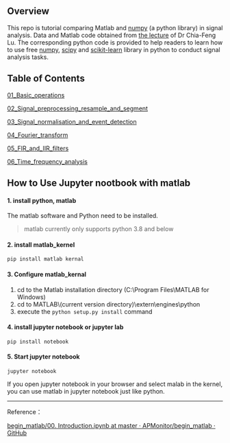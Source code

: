 ## Overview

This repo is  tutorial comparing Matlab and [numpy](https://numpy.org/) (a python library)  in signal analysis.  Data and Matlab code obtained from [the lecture](http://cflu.lab.nycu.edu.tw/) of Dr Chia-Feng Lu. The corresponding python code is provided to help readers to learn how to use free  [numpy](https://numpy.org/), [scipy](https://docs.scipy.org/doc/scipy/index.html) and [scikit-learn](https://scikit-learn.org/) library in python to conduct signal analysis tasks. 

## Table of Contents

[01_Basic_operations](https://github.com/zht007/matlab_vs_numpy/tree/main/01_Basic_operations)

[02_Signal_preprocessing_resample_and_segment](https://github.com/zht007/matlab_vs_numpy/tree/main/02_Signal_preprocessing_resample_and_segment)

[03_Signal_normalisation_and_event_detection](https://github.com/zht007/matlab_vs_numpy/tree/main/03_Signal_normalisation_and_event_detection)

[04_Fourier_transform](https://github.com/zht007/matlab_vs_numpy/tree/main/04_Fourier_transform)

[05_FIR_and_IIR_filters](https://github.com/zht007/matlab_vs_numpy/tree/main/05_FIR_and_IIR_filters)

[06_Time_frequency_analysis](https://github.com/zht007/matlab_vs_numpy/tree/main/06_Time_frequency_analysis)

##  How to Use Jupyter nootbook with matlab 

#### 1. install python, matlab

The matlab software and Python need to be installed.

> matlab currently only supports python 3.8 and below

#### 2. install matlab_kernel

```
pip install matlab kernal
```

#### 3. Configure matlab_kernal

1. cd to the Matlab installation directory (C:\Program Files\MATLAB for Windows)
2. cd to MATLAB\\(current version directory)\extern\engines\python
3. execute the `python setup.py install` command

#### 4. install jupyter notebook or jupyter lab

```
pip install notebook
```

#### 5. Start jupyter notebook

```
jupyter notebook
```

If you open jupyter notebook in your browser and select malab in the kernel, you can use matlab in jupyter notebook just like python.

----

Reference：

[begin_matlab/00. Introduction.ipynb at master · APMonitor/begin_matlab · GitHub](https://github.com/APMonitor/begin_matlab/blob/master/matlab/00.%20Introduction.ipynb)
